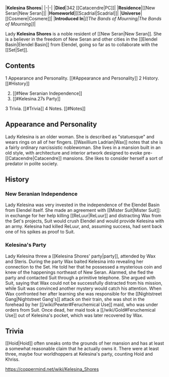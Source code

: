 |**Kelesina Shores**|
|-|-|
|**Died**|342 [[Catacendre\|PC]]|
|**Residence**|[[New Seran\|New Seran]]|
|**Homeworld**|[[Scadrial\|Scadrial]]|
|**Universe**|[[Cosmere\|Cosmere]]|
|**Introduced In**|*[[The Bands of Mourning\|The Bands of Mourning]]*|

Lady **Kelesina Shores** is a noble resident of [[New Seran\|New Seran]]. She is a believer in the freedom of New Seran and other cities in the [[Elendel Basin\|Elendel Basin]] from Elendel, going so far as to collaborate with the [[Set\|Set]].

## Contents

1 Appearance and Personality. [[#Appearance and Personality]] 
2 History. [[#History]] 

2. [[#New Seranian Independence]] 
2. [[#Kelesina.27s Party]] 


3 Trivia. [[#Trivia]] 
4 Notes. [[#Notes]] 


## Appearance and Personality
Lady Kelesina is an older woman. She is described as "statuesque" and wears rings on all of her fingers. [[Waxillium Ladrian\|Wax]] notes that she is a fairly ordinary narcissistic noblewoman. She lives in a mansion built in an old style, with architecture and interior artwork designed to evoke pre-[[Catacendre\|Catacendre]] mansions.
She likes to consider herself a sort of predator in polite society.

## History
### New Seranian Independence
Lady Kelesina was very invested in the independence of the Elendel Basin from Elendel itself. She made an agreement with [[Mister Suit\|Mister Suit]]: in exchange for her help killing [[ReLuur\|ReLuur]] and distracting Wax from the Set's projects, Suit would crush Elendel and would provide Kelesina with an army. Kelesina had killed ReLuur, and, assuming success, had sent back one of his spikes as proof to Suit.

### Kelesina's Party
Lady Kelesina threw a [[Kelesina Shores' party\|party]], attended by Wax and Steris. During the party Wax baited Kelesina into revealing her connection to the Set. He told her that he possessed a mysterious coin and knew of the happenings northeast of New Seran. Alarmed, she fled the party and contacted Suit through a primitive telephone. She argued with Suit, saying that Wax could not be successfully distracted from his mission, while Suit was convinced another mystery would catch his attention. When Wax confronted her after learning she was responsible for the [[Nightstreet Gang\|Nightstreet Gang's]] attack on their train, she was shot in the forehead by her [[/wiki/Pewter#Feruchemical Use]] maid, who was under orders from Suit. Once dead, her maid took a [[/wiki/Gold#Feruchemical Use]] out of Kelesina's pocket, which was later recovered by Wax.

## Trivia
[[Hoid\|Hoid]] often sneaks onto the grounds of her mansion and has at least a somewhat reasonable claim that he actually owns it.
There were at least three, maybe four worldhoppers at Kelesina's party, counting Hoid and Khriss.


https://coppermind.net/wiki/Kelesina_Shores